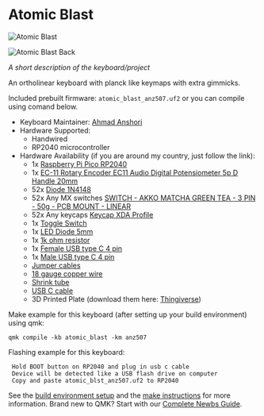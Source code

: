 # Atomic Blast

![Atomic Blast](https://anz507.sirv.com/Images/IMG_3020_thumb.jpg)

![Atomic Blast Back](https://anz507.sirv.com/Images/IMG_2990_thumb.jpg)

*A short description of the keyboard/project*

An ortholinear keyboard with planck like keymaps with extra gimmicks.

Included prebuilt firmware: `atomic_blast_anz507.uf2` or you can compile using comand below.

* Keyboard Maintainer: [Ahmad Anshori](https://github.com/anz507)
* Hardware Supported:
    - Handwired
    - RP2040 microcontroller
* Hardware Availability (if you are around my country, just follow the link):
    - 1x [Raspberry Pi Pico RP2040](https://tokopedia.link/spW8kgkinEb)
    - 1x [EC-11 Rotary Encoder EC11 Audio Digital Potensiometer 5p D Handle 20mm](https://tokopedia.link/CeBLnGPR1Rb)
    - 52x [Diode 1N4148](https://tokopedia.link/2BAQzdzinEb)
    - 52x Any MX switches [SWITCH - AKKO MATCHA GREEN TEA - 3 PIN - 50g - PCB MOUNT - LINEAR](https://tokopedia.link/CP3IZIVR1Rb)
    - 52x Any keycaps [Keycap XDA Profile](https://tokopedia.link/f4nmNosjnEb)
    - 1x [Toggle Switch](https://tokopedia.link/jHQY0fgS1Rb)
    - 1x [LED Diode 5mm](https://tokopedia.link/T6JThjlS1Rb)
    - 1x [1k ohm resistor](https://tokopedia.link/MuabOSrS1Rb)
    - 1x [Female USB type C 4 pin](https://tokopedia.link/PVAogwBS1Rb)
    - 1x [Male USB type C 4 pin](https://tokopedia.link/hYexBECS1Rb)
    - [Jumper cables](https://tokopedia.link/h2Ytq9SinEb)
    - [18 gauge copper wire](https://tokopedia.link/tYikGZ7inEb)
    - [Shrink tube](https://tokopedia.link/kHjJH4bjnEb)
    - [USB C cable](https://tokopedia.link/q7gD8YnjnEb)
    - 3D Printed Plate (download them here: [Thingiverse](https://www.thingiverse.com/thing:6978466))


Make example for this keyboard (after setting up your build environment) using qmk:

    qmk compile -kb atomic_blast -km anz507

Flashing example for this keyboard:

     Hold BOOT button on RP2040 and plug in usb c cable
     Device will be detected like a USB flash drive on computer
     Copy and paste atomic_blst_anz507.uf2 to RP2040

See the [build environment setup](https://docs.qmk.fm/#/getting_started_build_tools) and the [make instructions](https://docs.qmk.fm/#/getting_started_make_guide) for more information. Brand new to QMK? Start with our [Complete Newbs Guide](https://docs.qmk.fm/#/newbs).
